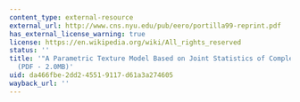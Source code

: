 ```yaml
---
content_type: external-resource
external_url: http://www.cns.nyu.edu/pub/eero/portilla99-reprint.pdf
has_external_license_warning: true
license: https://en.wikipedia.org/wiki/All_rights_reserved
status: ''
title: '"A Parametric Texture Model Based on Joint Statistics of Complex Wavelet Coefficients."
  (PDF - 2.0MB)'
uid: da466fbe-2dd2-4551-9117-d61a3a274605
wayback_url: ''
---
```

